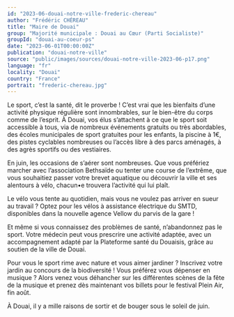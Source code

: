 ```yaml
---
id: "2023-06-douai-notre-ville-frederic-chereau"
author: "Frédéric CHÉREAU"
title: "Maire de Douai"
group: "Majorité municipale : Douai au Cœur (Parti Socialiste)"
groupId: "douai-au-coeur-ps"
date: "2023-06-01T00:00:00Z"
publication: "douai-notre-ville"
source: "public/images/sources/douai-notre-ville-2023-06-p17.png"
language: "fr"
locality: "Douai"
country: "France"
portrait: "frederic-chereau.jpg"
---
```


Le sport, c’est la santé, dit le proverbe ! C’est vrai que les bienfaits d’une activité physique régulière sont innombrables, sur le bien-être du corps comme de l’esprit. À Douai, vos élus s’attachent à ce que le sport soit accessible à tous, via de nombreux événements gratuits ou très abordables, des écoles municipales de sport gratuites pour les enfants, la piscine à 1€, des pistes cyclables nombreuses ou l’accès libre à des parcs aménagés, à des agrès sportifs ou des vestiaires.

En juin, les occasions de s’aérer sont nombreuses. Que vous préfériez marcher avec l’association Bethsaïde ou tenter une course de l’extrême, que vous souhaitiez passer votre brevet aquatique ou découvrir la ville et ses alentours à vélo, chacun•e trouvera l’activité qui lui plaît.

Le vélo vous tente au quotidien, mais vous ne voulez pas arriver en sueur au travail ? Optez pour les vélos à assistance électrique du SMTD, disponibles dans la nouvelle agence Vellow du parvis de la gare !

Et même si vous connaissez des problèmes de santé, n’abandonnez pas le sport. Votre médecin peut vous prescrire une activité adaptée, avec un accompagnement adapté par la Plateforme santé du Douaisis, grâce au soutien de la ville de Douai.

Pour vous le sport rime avec nature et vous aimer jardiner ? Inscrivez votre jardin au concours de la biodiversité ! Vous préférez vous dépenser en musique ? Alors venez vous déhancher sur les différentes scènes de la fête de la musique et prenez dès maintenant vos billets pour le festival Plein Air, fin août.

À Douai, il y a mille raisons de sortir et de bouger sous le soleil de juin.
